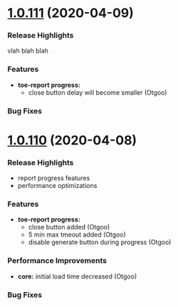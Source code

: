 <a name="1.0.111"></a>
# [1.0.111](https://demo.interval-soft.com/) (2020-04-09)

### Release Highlights
 vlah blah blah

### Features

* **toe-report progress:** 
  * close button delay will become smaller (Otgoo)


### Bug Fixes


<a name="1.0.110"></a>
# [1.0.110](https://demo.interval-soft.com/) (2020-04-08)

### Release Highlights

* report progress features
* performance optimizations


### Features

* **toe-report progress:** 
  * close button added (Otgoo)
  * 5 min max tmeout added (Otgoo)
  * disable generate button during progress (Otgoo)

### Performance Improvements

* **core:** initial load time decreased (Otgoo)


### Bug Fixes

